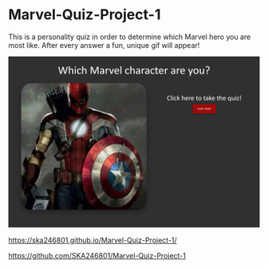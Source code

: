 # Marvel-Quiz-Project-1

This is a personality quiz in order to determine which Marvel hero you are most like.
After every answer a fun, unique gif will appear!

![Marvel Quiz](./assets/css/screenshot.png)

https://ska246801.github.io/Marvel-Quiz-Project-1/

https://github.com/SKA246801/Marvel-Quiz-Project-1
